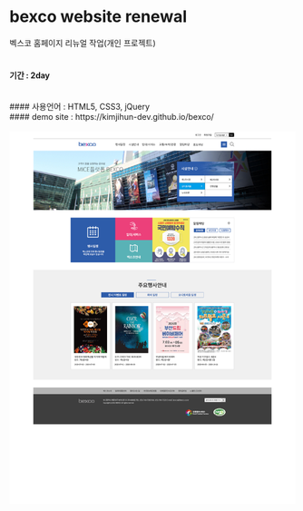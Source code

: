 # bexco website renewal

벡스코 홈페이지 리뉴얼 작업(개인 프로젝트)
<br><br>

#### 기간 : 2day
<br>
#### 사용언어 : HTML5, CSS3, jQuery
<br>
#### demo site : https://kimjihun-dev.github.io/bexco/
<br><br>
<img src="https://github.com/kimjihun-dev/bexco/blob/master/bexco_re.jpg">
